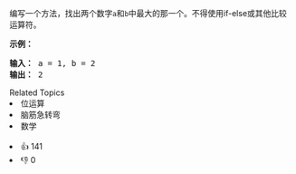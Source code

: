 <p>编写一个方法，找出两个数字<code>a</code>和<code>b</code>中最大的那一个。不得使用if-else或其他比较运算符。</p> 
<p><strong>示例：</strong></p> 
<pre><strong>输入：</strong> a = 1, b = 2
<strong>输出：</strong> 2
</pre>

<div><div>Related Topics</div><div><li>位运算</li><li>脑筋急转弯</li><li>数学</li></div></div><br><div><li>👍 141</li><li>👎 0</li></div>